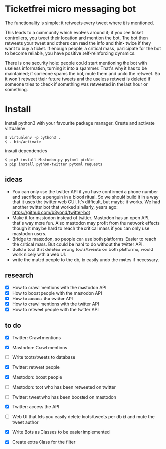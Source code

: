 # Ticketfrei micro messaging bot

<!-- This mastodon/twitter bot has one purpose - breaking the law. -->

The functionality is simple: it retweets every tweet where it is mentioned.

This leads to a community which evolves around it; if you see ticket controllers, you tweet their location and mention the bot. The bot then retweets your tweet and others can read the info and think twice if they want to buy a ticket. If enough people, a critical mass, participate for the bot to become reliable, you have positive self-reinforcing dynamics.

There is one security hole: people could start mentioning the bot with useless information, turning it into a spammer. That's why it has to be maintained; if someone spams the bot, mute them and undo the retweet. So it won't retweet their future tweets and the useless retweet is deleted if someone tries to check if something was retweeted in the last hour or something.


# Install

Install python3 with your favourite package manager.
Create and activate virtualenv
```shell
$ virtualenv -p python3 .
$ . bin/activate
```
Install dependencies
```shell
$ pip3 install Mastodon.py pytoml pickle
$ pip install python-twitter pytoml requests
```

## ideas

* You can only use the twitter API if you have confirmed a phone number and sacrificed a penguin in a blood ritual. So we should build it in a way that it uses the twitter web GUI. It's difficult, but maybe it works. We had another twitter bot that worked similarly, years ago: https://github.com/b3yond/twitter-bot
* Make it for mastodon instead of twitter. Mastodon has an open API, that's way more fun. Also mastodon may profit from the network effects though it may be hard to reach the critical mass if you can only use mastodon users. 
* Bridge to mastodon, so people can use both platforms. Easier to reach the critical mass. But could be hard to do without the twitter API.
* Build a tool that deletes wrong toots/tweets on both platforms, would work nicely with a web UI.
* write the muted people to the db, to easily undo the mutes if necessary.

## research

- [x] How to crawl mentions with the mastodon API
- [x] How to boost people with the mastodon API
- [x] How to access the twitter API
- [x] How to crawl mentions with the twitter API
- [x] How to retweet people with the twitter API

## to do

- [x] Twitter: Crawl mentions
- [x] Mastodon: Crawl mentions
- [ ] Write toots/tweets to database
- [x] Twitter: retweet people
- [x] Mastodon: boost people
- [ ] Mastodon: toot who has been retweeted on twitter
- [ ] Twitter: tweet who has been boosted on mastodon
- [x] Twitter: access the API
- [ ] Web UI that lets you easily delete toots/tweets per db id and mute the tweet author
- [x] Write Bots as Classes to be easier implemented
- [x] Create extra Class for the filter


